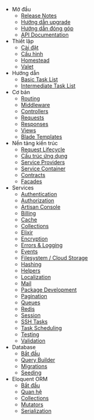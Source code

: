 - Mở đầu
    - [Release Notes](https://laravel.com/docs/master/releases)
    - [Hướng dẫn upgrade](https://laravel.com/docs/master/upgrade)
    - [Hướng dẫn đóng góp](https://laravel.com/docs/master/contributions)
    - [API Documentation](https://laravel.com/api/master)
- Thiết lập
    - [Cài đặt](https://laravel.com/docs/master/installation)
    - [Cấu hình](https://laravel.com/docs/master/configuration)
    - [Homestead](https://laravel.com/docs/master/homestead)
    - [Valet](https://laravel.com/docs/master/valet)
- Hướng dẫn
    - [Basic Task List](https://laravel.com/docs/master/quickstart)
    - [Intermediate Task List](https://laravel.com/docs/master/quickstart-intermediate)
- Cơ bản
    - [Routing](https://laravel.com/docs/master/routing)
    - [Middleware](https://laravel.com/docs/master/middleware)
    - [Controllers](https://laravel.com/docs/master/controllers)
    - [Requests](https://laravel.com/docs/master/requests)
    - [Responses](https://laravel.com/docs/master/responses)
    - [Views](https://laravel.com/docs/master/views)
    - [Blade Templates](https://laravel.com/docs/master/blade)
- Nền tảng kiến trúc
    - [Request Lifecycle](https://laravel.com/docs/master/lifecycle)
    - [Cấu trúc ứng dụng](https://laravel.com/docs/master/structure)
    - [Service Providers](https://laravel.com/docs/master/providers)
    - [Service Container](https://laravel.com/docs/master/container)
    - [Contracts](https://laravel.com/docs/master/contracts)
    - [Facades](https://laravel.com/docs/master/facades)
- Services
    - [Authentication](https://laravel.com/docs/master/authentication)
    - [Authorization](https://laravel.com/docs/master/authorization)
    - [Artisan Console](https://laravel.com/docs/master/artisan)
    - [Billing](https://laravel.com/docs/master/billing)
    - [Cache](https://laravel.com/docs/master/cache)
    - [Collections](https://laravel.com/docs/master/collections)
    - [Elixir](https://laravel.com/docs/master/elixir)
    - [Encryption](https://laravel.com/docs/master/encryption)
    - [Errors & Logging](https://laravel.com/docs/master/errors)
    - [Events](https://laravel.com/docs/master/events)
    - [Filesystem / Cloud Storage](https://laravel.com/docs/master/filesystem)
    - [Hashing](https://laravel.com/docs/master/hashing)
    - [Helpers](https://laravel.com/docs/master/helpers)
    - [Localization](https://laravel.com/docs/master/localization)
    - [Mail](https://laravel.com/docs/master/mail)
    - [Package Development](https://laravel.com/docs/master/packages)
    - [Pagination](https://laravel.com/docs/master/pagination)
    - [Queues](https://laravel.com/docs/master/queues)
    - [Redis](https://laravel.com/docs/master/redis)
    - [Session](https://laravel.com/docs/master/session)
    - [SSH Tasks](https://laravel.com/docs/master/envoy)
    - [Task Scheduling](https://laravel.com/docs/master/scheduling)
    - [Testing](https://laravel.com/docs/master/testing)
    - [Validation](https://laravel.com/docs/master/validation)
- Database
    - [Bắt đầu](https://laravel.com/docs/master/database)
    - [Query Builder](https://laravel.com/docs/master/queries)
    - [Migrations](https://laravel.com/docs/master/migrations)
    - [Seeding](https://laravel.com/docs/master/seeding)
- Eloquent ORM
    - [Bắt đầu](https://laravel.com/docs/master/eloquent)
    - [Quan hệ](https://laravel.com/docs/master/eloquent-relationships)
    - [Collections](https://laravel.com/docs/master/eloquent-collections)
    - [Mutators](https://laravel.com/docs/master/eloquent-mutators)
    - [Serialization](https://laravel.com/docs/master/eloquent-serialization)
